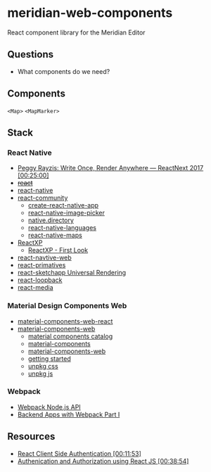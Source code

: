 # meridian-web-components

React component library for the Meridian Editor

## Questions

* What components do we need?

## Components

`<Map>`
`<MapMarker>`

## Stack

### React Native

* [Peggy Rayzis: Write Once, Render Anywhere — ReactNext 2017 [00:25:00]](https://www.youtube.com/watch?v=HLWM2uhv2wI)
* ~~[react](https://reactjs.org/)~~
* [react-native](http://facebook.github.io/react-native/)
* [react-community](https://github.com/react-community)
  * [create-react-native-app](https://github.com/react-community/create-react-native-app)
  * [react-native-image-picker](https://github.com/react-community/react-native-image-picker)
  * [native.directory](https://native.directory/)
  * [react-native-languages](https://github.com/react-community/react-native-languages)
  * [react-native-maps](https://github.com/react-community/react-native-maps)
* [ReactXP](https://microsoft.github.io/reactxp/)
  * [ReactXP - First Look](https://medium.com/react-native-training/reactxp-first-look-d3dd1d08febd)
* [react-navtive-web](https://github.com/necolas/react-native-web)
* [react-primatives](https://github.com/lelandrichardson/react-primitives)
* [react-sketchapp Universal Rendering](http://airbnb.io/react-sketchapp/docs/guides/universal-rendering.html)
* [react-loopback](https://www.npmjs.com/package/react-loopback)
* [react-media](https://github.com/ReactTraining/react-media)

### Material Design Components Web

* [material-components-web-react](https://github.com/material-components/material-components-web-react)
* [material-components-web](https://github.com/material-components/material-components-web)
  * [material components catalog](http://material-components-web.appspot.com/)
  * [material-components](https://github.com/material-components)
  * [material-components-web](https://github.com/material-components/material-components-web)
  * [getting started](https://material.io/components/web/docs/getting-started/)
  * [unpkg css](https://unpkg.com/material-components-web@latest/dist/material-components-web.css)
  * [unpkg js](https://unpkg.com/material-components-web@latest/dist/material-components-web.js)

### Webpack

* [Webpack Node.js API](https://webpack.js.org/api/node/)
* [Backend Apps with Webpack Part I](https://jlongster.com/Backend-Apps-with-Webpack--Part-I)

## Resources

* [React Client Side Authentication [00:11:53]](https://www.youtube.com/watch?v=oRL-pttfNSc)
* [Authenication and Authorization using React JS [00:38:54]](https://www.youtube.com/watch?v=VuCRP3RtYhI)
